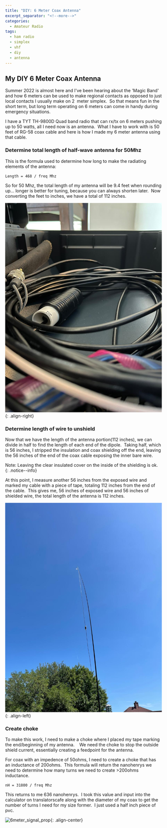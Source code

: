 ```yaml
---
title: "DIY: 6 Meter Coax Antenna"
excerpt_separator: "<!--more-->"
categories:
  - Amateur Radio
tags:
  - ham radio
  - simplex
  - vhf
  - diy
  - antenna
---
```


## My DIY 6 Meter Coax Antenna

Summer 2022 is almost here and I've been hearing about the 'Magic Band' and how 6 meters can be used to make regional contacts as opposed to just local contacts I usually make on 2  meter simplex.  So that means fun in the short term, but long term operating on 6 meters can come in handy during emergency situations.  

I have a TYT TH-9800D Quad band radio that can rx/tx on 6 meters pushing up to 50 watts, all I need now is an antenna.  What I have to work with is 50 feet of RG-58 coax cable and here is how I made my 6 meter antenna using that cable.

<!--more-->

### Determine total length of half-wave antenna for 50Mhz
This is the formula used to determine how long to make the radiating elements of the antenna: 

```
Length = 468 / freq Mhz 
```

So for 50 Mhz, the total length of my antenna will be 9.4 feet when rounding up... longer is better for tuning, because you can always shorten later.  Now converting the feet to inches, we have a total of 112 inches. 

![6meter-coax-wrapped](/images/6meter-coax-wrapped.jpg){: .align-right}

### Determine length of wire to unshield

Now that we have the length of the antenna portion(112 inches), we can divide in half to find the length of each end of the dipole.  Taking half, which is 56 inches, I stripped the insulation and coax shielding off the end, leaving the 56 inches of the end of the coax cable exposing the inner bare wire.  

Note: Leaving the clear insulated cover on the inside of the shielding is ok.
{: .notice--info}

At this point, I measure another 56 inches from the exposed wire and marked my cable with a piece of tape, totaling 112 inches from the end of the cable.  This gives me, 56 inches of exposed wire and 56 inches of shielded wire, the total length of the antenna is 112 inches. 

![6meter-coax-mast](/images/6meter-coax-mast.jpg){: .align-left}

### Create choke

To make this work, I need to make a choke where I placed my tape marking the end/beginning of my antenna.    We need the choke to stop the outside shield current, essentially creating a feedpoint for the antenna. 

For coax with an impedence of 50ohms, I need to create a choke that has an inductance of 200ohms.  This formula will return the nanohenrys we need to determine how many turns we need to create >200ohms inductance.

```
nH = 31800 / freq Mhz
```

This returns to me 636 nanohenrys.  I took this value and input into the calculator on translatorscafe along with the diameter of my coax to get the number of turns I need for my size former.  I just used a half inch piece of pvc.

![6meter_signal_prop](/images/6meter_signal_prop.png){: .align-center}

